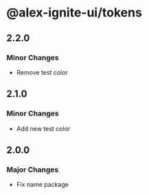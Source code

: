 # @alex-ignite-ui/tokens

## 2.2.0

### Minor Changes

- Remove test color

## 2.1.0

### Minor Changes

- Add new test color

## 2.0.0

### Major Changes

- Fix name package

